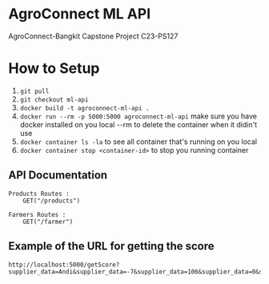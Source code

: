 # AgroConnect ML API
AgroConnect-Bangkit Capstone Project C23-PS127

# How to Setup
1. `git pull`
2. `git checkout ml-api`
3. `docker build -t agroconnect-ml-api .`
4. `docker run --rm -p 5000:5000 agroconnect-ml-api` make sure you have docker installed on you local --rm to delete the container when it didin't use 
5. `docker container ls -la` to see all container that's running on you local 
6. `docker container stop <container-id>` to stop you running container 


## API Documentation 

    Products Routes :
	    GET("/products")   

    Farmers Routes :
	    GET("/farmer")             

## Example of the URL for getting the score
    http://localhost:5000/getScore?supplier_data=Andi&supplier_data=-7&supplier_data=106&supplier_data=0&supplier_data=0&supplier_data=2000&supplier_data=200&supplier_data=0&supplier_data=0

